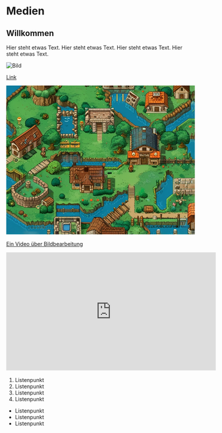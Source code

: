 # Medien

## Willkommen

Hier steht etwas Text.
Hier steht etwas Text.
Hier steht etwas Text.
Hier steht etwas Text.

![Bild](roman-designer.github.io/kleine_Hexe.jpg)
<img scr="kleine_Hexe.jpg">

<a href="index.html">Link</a>

![Bild](/retrogame.jpg)

[Ein Video über Bildbearbeitung](https://youtu.be/t6Wl5cADAik?feature=shared)

<iframe width="560" height="315" src="https://youtu.be/g3qe4rDw1XU?feature=shared" frameborder="0" allowfullscreen></iframe>


1.  Listenpunkt
1.  Listenpunkt
1.  Listenpunkt
1.  Listenpunkt

*  Listenpunkt
*  Listenpunkt
*  Listenpunkt

